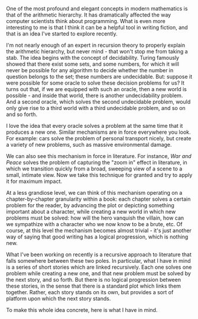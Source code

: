 

One of the most profound and elegant concepts in modern mathematics is that of the arithmetic hierarchy. It has dramatically affected the way computer scientists think about programming. What is even more interesting to me is that I think it can be a helpful tool in writing fiction, and that is an idea I've started to explore recently.

I'm not nearly enough of an expert in recursion theory to properly explain the arithmetic hierarchy, but never mind - that won't stop me from taking a stab. The idea begins with the concept of decidability. Turing famously showed that there exist some sets, and some numbers, for which it will never be possible for any algorithm to decide whether the number in question belongs to the set; these numbers are undecidable. But: suppose it were possible for some oracle to solve these decision problems for us? It turns out that, if we are equipped with such an oracle, then a new world is possible - and inside that world, there is another undecidability problem. And a second oracle, which solves the second undecidable problem, would only give rise to a third world with a third undecidable problem, and so on and so forth.

I love the idea that every oracle solves a problem at the same time that it produces a new one. Similar mechanisms are in force everywhere you look. For example: cars solve the problem of personal transport nicely, but create a variety of new problems, such as massive environmental damage.

We can also see this mechanism in force in literature. For instance, _War and Peace_ solves the problem of capturing the "zoom in" effect in literature, in which we transition quickly from a broad, sweeping view of a scene to a small, intimate view. Now we take this technique for granted and try to apply it for maximum impact.

At a less grandiose level, we can think of this mechanism operating on a chapter-by-chapter granularity within a book: each chapter solves a certain problem for the reader, by advancing the plot or depicting something important about a character, while creating a new world in which new problems must be solved: how will the hero vanquish the villain, how can we sympathize with a character who we now know to be a brute, etc. Of course, at this level the mechanism becomes almost trivial - it's just another way of saying that good writing has a logical progression, which is nothing new.

What I've been working on recently is a recursive approach to literature that falls somewhere between these two poles. In particular, what I have in mind is a series of short stories which are linked recursively. Each one solves one problem while creating a new one, and that new problem must be solved by the next story, and so forth. But there is no logical progression between these stories, in the sense that there is a standard plot which links them together. Rather, each story stands on its own, but provides a sort of platform upon which the next story stands.

To make this whole idea concrete, here is what I have in mind.